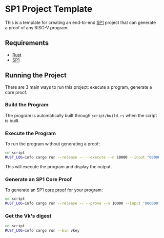 # SP1 Project Template

This is a template for creating an end-to-end [SP1](https://github.com/succinctlabs/sp1) project
that can generate a proof of any RISC-V program.

## Requirements

- [Rust](https://rustup.rs/)
- [SP1](https://docs.succinct.xyz/docs/sp1/getting-started/install)

## Running the Project

There are 3 main ways to run this project: execute a program, generate a core proof.

### Build the Program

The program is automatically built through `script/build.rs` when the script is built.

### Execute the Program

To run the program without generating a proof:

```sh
cd script
RUST_LOG=info cargo run --release -- --execute --n 10000 --input "000000" //对0x000000 执行10000次keccak 
```

This will execute the program and display the output.

### Generate an SP1 Core Proof

To generate an SP1 [core proof](https://docs.succinct.xyz/docs/sp1/generating-proofs/proof-types#core-default) for your program:

```sh
cd script
RUST_LOG=info cargo run --release -- --prove --n 10000 --input "000000" //对0x000000 执行10000次keccak 
```

### Get the Vk's digest
```sh
cd script
RUST_LOG=info cargo run --bin vkey
```
